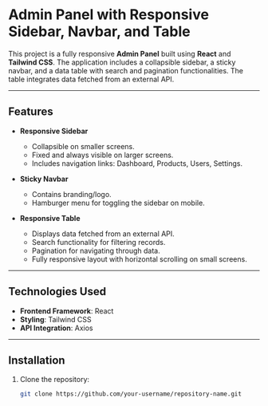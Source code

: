 # Admin Panel with Responsive Sidebar, Navbar, and Table

This project is a fully responsive **Admin Panel** built using **React** and **Tailwind CSS**. The application includes a collapsible sidebar, a sticky navbar, and a data table with search and pagination functionalities. The table integrates data fetched from an external API.

---

## Features

- **Responsive Sidebar**  
  - Collapsible on smaller screens.
  - Fixed and always visible on larger screens.
  - Includes navigation links: Dashboard, Products, Users, Settings.

- **Sticky Navbar**  
  - Contains branding/logo.
  - Hamburger menu for toggling the sidebar on mobile.

- **Responsive Table**  
  - Displays data fetched from an external API.
  - Search functionality for filtering records.
  - Pagination for navigating through data.
  - Fully responsive layout with horizontal scrolling on small screens.

---

## Technologies Used

- **Frontend Framework**: React  
- **Styling**: Tailwind CSS  
- **API Integration**: Axios  

---

## Installation

1. Clone the repository:
   ```bash
   git clone https://github.com/your-username/repository-name.git
